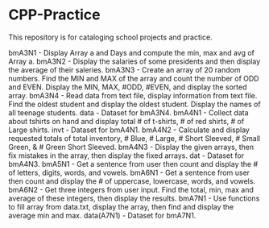 # CPP-Practice
This repository is for cataloging school projects and practice.

bmA3N1 - Display Array a and Days and compute the min, max and avg of Array a.
bmA3N2 - Display the salaries of some presidents and then display the average of their saleries.
bmA3N3 - Create an array of 20 random numbers. Find the MIN and MAX of the array and count the 
         number of ODD and EVEN. Display the MIN, MAX, #ODD, #EVEN, and display the sorted array.
bmA3N4 - Read data from text file, display information from text file. Find the oldest student and
         display the oldest student. Display the names of all teenage students.
data   - Dataset for bmA3N4.
bmA4N1 - Collect data about tshirts on hand and display total # of t-shirts, # of red shirts, # of 
         Large shirts.
invt   - Dataset for bmA4N1.
bmA4N2 - Calculate and display requested totals of total inventory, # Blue, # Large, # Short 
         Sleeved, # Small Green, & # Green Short Sleeved.
bmA4N3 - Display the given arrays, then fix mistakes in the array, then display the fixed arrays.
dat    - Dataset for bmA4N3.
bmA5N1 - Get a sentence from user then count and display the # of letters, digits, words, and vowels.
bmA6N1 - Get a sentence from user then count and display the # of uppercase, lowercase, words,
         and vowels.
bmA6N2 - Get three integers from user input. Find the total, min, max and average of these integers, 
         then display the results.
bmA7N1 - Use functions to fill array from data.txt, display the array, then find and display the average
         min and max.
data(A7N1) - Dataset for bmA7N1.




